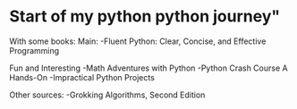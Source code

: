 # Start of my python python journey"

With some books:
Main:
-Fluent Python: Clear, Concise, and Effective Programming

Fun and Interesting
-Math Adventures with Python
-Python Crash Course A Hands-On
-Impractical Python Projects

Other sources:
-Grokking Algorithms, Second Edition
